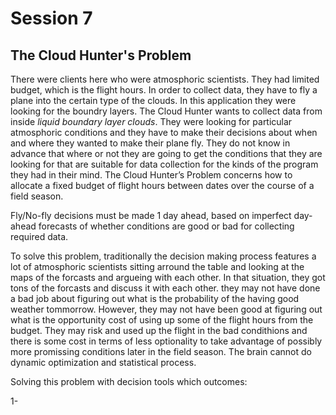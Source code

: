 # Session 7

## The Cloud Hunter's Problem

There were clients here who were atmosphoric scientists. They had limited budget, which is the flight hours. In order to collect data, they have to fly a plane into the certain type of the clouds. In this application they were looking for the boundry layers. The Cloud Hunter wants to collect data from inside *liquid boundary layer clouds*. They were looking for particular atmosphoric conditions and they have to make their decisions about when and where they wanted to make their plane fly. They do not know in advance that where or not they are going to get the conditions that they are looking for that are suitable for data collection for the kinds of the program they had in their mind. 
The Cloud Hunter’s Problem concerns how to allocate a fixed budget of flight hours between dates over the course of a field season. 

Fly/No-fly decisions must be made 1 day ahead, based on imperfect day-ahead forecasts of whether conditions are good or bad for collecting required data.



To solve this problem, traditionally the decision making process features a lot of atmosphoric scientists sitting arround the table and looking at the maps of the forcasts and argueing with each other. In that situation, they got tons of the forcasts and discuss it with each other. they may not have done a bad job about figuring out what is the probability of the having good weather tommorrow. However, they may not have been good at 
figuring out what is the opportunity cost of using up some of the flight hours from the budget. They may risk and  used up the flight in the bad condithions and there is some cost in terms of less optionality to take advantage of possibly more promissing conditions later in the field season. The brain cannot do dynamic optimization and statistical process.

Solving this problem with decision tools which outcomes:

1-
